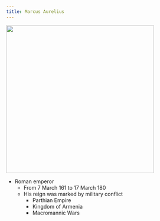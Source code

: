 ```yaml
---
title: Marcus Aurelius
---
```


<img src="C:\Users\rsang\my-digital-garden\_notes\_images\Aurelius.jpg" height="400">


- Roman emperor
	- From 7 March 161 to 17 March 180
	- His reign was marked by military conflict
		- Parthian Empire
		- Kingdom of Armenia
		- Macromannic Wars